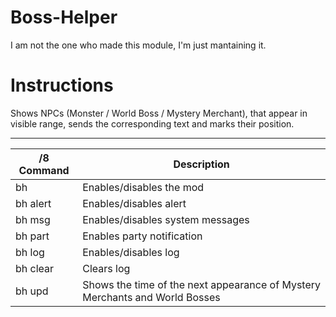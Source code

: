 # Boss-Helper 

I am not the one who made this module, I'm just mantaining it.

# Instructions

Shows NPCs (Monster / World Boss / Mystery Merchant), that appear in visible range, sends the corresponding text and marks their position.

------

/8 Command  | Description
--- | ---
bh | Enables/disables the mod
bh alert | Enables/disables alert
bh msg | Enables/disables system messages
bh part| Enables party notification
bh log | Enables/disables log
bh clear | Clears log
bh upd | Shows the time of the next appearance of Mystery Merchants and World Bosses
